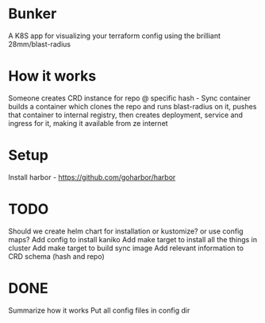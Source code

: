 # Bunker 
A K8S app for visualizing your terraform config using the brilliant 28mm/blast-radius

# How it works

Someone creates CRD instance for repo @ specific hash - Sync container builds a container which clones the repo and runs blast-radius on it, pushes that container to internal registry, then creates deployment, service and ingress for it, making it available from ze internet

# Setup

Install harbor - https://github.com/goharbor/harbor

# TODO
Should we create helm chart for installation or kustomize? or use config maps?
Add config to install kaniko
Add make target to install all the things in cluster
Add make target to build sync image
Add relevant information to CRD schema (hash and repo)

# DONE
Summarize how it works
Put all config files in config dir
